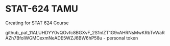 # STAT-624 TAMU
Creating for STAT 624 Course

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 - personal token
